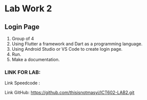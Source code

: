 # Lab Work 2

## Login Page

1. Group of 4
2. Using Flutter a framework and Dart as a programming language.
3. Using Android Studio or VS Code to create login page.
4. Run.
5. Make a documentation.

### LINK FOR LAB:
Link Speedcode : 

Link GitHub: https://github.com/thisisnotmasyi/ICT602-LAB2.git
